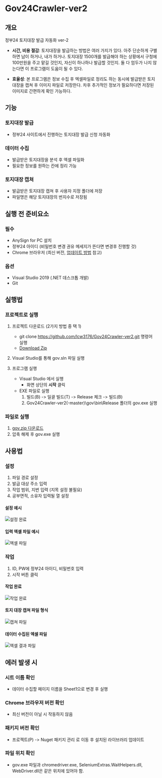 # Gov24Crawler-ver2
## 개요
정부24 토지대장 발급 자동화 ver-2

* **시간, 비용 절감**: 토지대장을 발급하는 방법은 여러 가지가 있다. 아주 단순하게 구별하면 남이 하거나, 내가 하거나. 토지대장 1500개를 발급해야 하는 상황에서 구청에 100만원을 주고 맡길 것인지, 자신이 하나하나 발급할 것인지. 둘 다 엄두가 나지 않는다면 이 프로그램이 도움이 될 수 있다.

* **효율성**: 본 프로그램은 정보 수집 후 엑셀파일로 정리도 하는 동시에 발급받은 토지대장을 캡쳐 후 이미지 파일로 저장한다. 차후 추가적인 정보가 필요하다면 저장된 이미지로 간편하게 확인 가능하다.

## 기능
### 토지대장 발급
* 정부24 사이트에서 진행하는 토지대장 발급 신청 자동화
### 데이터 수집
* 발급받은 토지대장을 분석 후 엑셀 파일화
* 필요한 정보를 원하는 칸에 정리 가능
### 토지대장 캡쳐
* 발급받은 토지대장 캡쳐 후 사용자 지정 폴더에 저장
* 파일명은 해당 토지대장의 번지수로 저장됨

## 실행 전 준비요소
### 필수
* AnySign for PC 설치
* 정부24 아이디 (비밀번호 변경 권유 메세지가 뜬다면 변경후 진행할 것)
* Chrome 브라우저 (최신 버전, [업데이트 방법](https://support.google.com/chrome/answer/95414?co=GENIE.Platform%3DDesktop&hl=ko) 참고)
### 옵션
* Visual Studio 2019 (.NET 데스크톱 개발)
* Git 

## 실행법
### 프로젝트로 실행
1. 프로젝트 다운로드 (2가지 방법 중 택 1)
    * git clone https://github.com/lcw3176/Gov24Crawler-ver2.git 명령어 실행
    * [Download Zip](https://github.com/lcw3176/Gov24Crawler-ver2/archive/refs/heads/master.zip)

2. Visual Studio를 통해 gov.sln 파일 실행
3. 프로그램 실행
    * Visual Studio 에서 실행
        * 화면 상단의 **시작** 클릭
    * EXE 파일로 실행
        1. 빌드(B) -> 일괄 빌드(T) -> Release 체크 -> 빌드(B)
        2. Gov24Crawler-ver2(-master)\gov\bin\Release 폴더의 gov.exe 실행
        
### 파일로 실행
1. [gov.zip 다운로드](https://github.com/lcw3176/Gov24Crawler-ver2/raw/master/exe/gov.zip)
2. 압축 해제 후 gov.exe 실행

## 사용법
### 설정
1. 파일 경로 설정
2. 발급 대상 주소 입력
3. 작업 범위, 지번 입력 (지목 설정 불필요)
4. 공부면적, 소유자 입력될 열 설정
#### 설정 예시
![설정 완료](https://user-images.githubusercontent.com/59993347/124360545-75bc1480-dc65-11eb-950f-2f7f125c34b9.png)
#### 입력 엑셀 파일 예시
![엑셀 파일](https://user-images.githubusercontent.com/59993347/124360564-83719a00-dc65-11eb-837f-6549e6eba853.png)
### 작업
1. ID, PW에 정부24 아이디, 비밀번호 입력
2. 시작 버튼 클릭
#### 작업 완료
![작업 완료](https://user-images.githubusercontent.com/59993347/124360560-82406d00-dc65-11eb-9fe0-b920c7665e39.png)

#### 토지 대장 캡쳐 파일 형식
![캡쳐 파일](https://user-images.githubusercontent.com/59993347/124360546-75bc1480-dc65-11eb-8d5d-d38ba9f2cf9c.png)

#### 데이터 수집된 엑셀 파일
![엑셀 결과 파일](https://user-images.githubusercontent.com/59993347/124360756-6a1d1d80-dc66-11eb-9621-260f1c6b42d5.png)


## 에러 발생 시
### 시트 이름 확인
* 데이터 수집할 페이지 이름을 Sheet1으로 변경 후 실행
### Chrome 브라우저 버전 확인
* 최신 버전이 아닐 시 작동하지 않음
### 패키지 버전 확인
* 프로젝트(P) -> Nuget 패키지 관리 로 이동 후 설치된 라이브러리 업데이트
### 파일 위치 확인
* gov.exe 파일과 chromedriver.exe, SeleniumExtras.WaitHelpers.dll, WebDriver.dll은 같은 위치에 있어야 함.